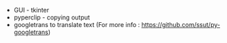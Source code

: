 - GUI - tkinter
- pyperclip - copying output
- googletrans to translate text (For more info : https://github.com/ssut/py-googletrans)
